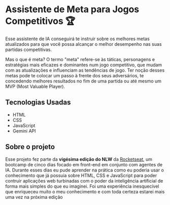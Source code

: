 # Assistente de Meta para Jogos Competitivos 🏆
Esse assistente de IA conseguirá te instruir sobre os melhores metas atualizados para que você possa alcançar o melhor desempenho nas suas partidas competitivas.

Mas o que é meta? O termo "meta" refere-se às táticas, personagens e estratégias mais eficazes e dominantes num jogo competitivo, que mudam com as atualizações e influenciam as tendências de jogo.
Ter noção desses metas pode te colocar um passo à frente dos seus adversários, te concedendo melhores resultados no fim de uma partida ou até mesmo um MVP (Most Valuable Player).

## Tecnologias Usadas
- HTML
- CSS
- JavaScript
- Gemini API

## Sobre o projeto
Esse projeto fez parte da **vigésima edição do NLW** da [Rocketseat](https://www.rocketseat.com.br), um bootcamp de cinco dias focado em front-end em conjunto com agentes de IA. Durante esses dias eu pude aprender na prática como eu poderia usar o conhecimento que já possuia sobre HTML, CSS e JavaScript para poder contruir aplicações web turbinadas com o poder da inteligência artificial de forma mais simples do que eu imaginei.
Foi uma experiência inesquecível que enriqueceu muito o meu conhecimento e com toda certeza estarei mais uma vez na próxima edição
